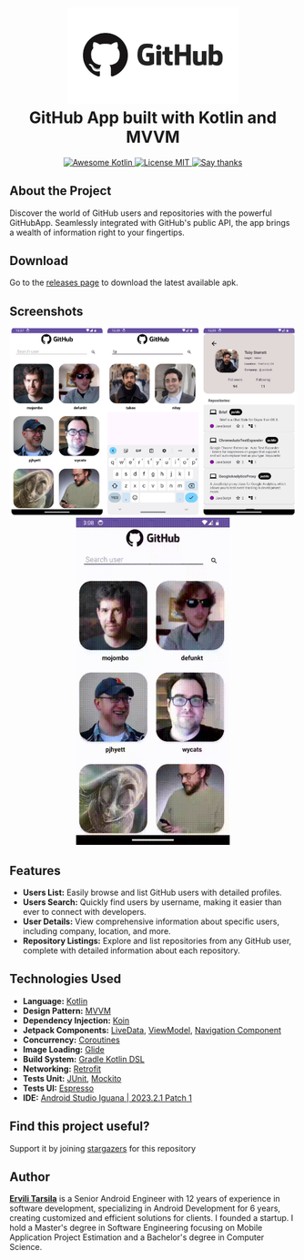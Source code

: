 <h1 align="center">
  <img src="https://github.com/ervilitarsila/GitHubApp/blob/master/image/logo.webp" width="300" alt="GitHub App">
<br>
GitHub App built with Kotlin and MVVM
</h1>

<p align="center">
  <a href="https://github.com/KotlinBy/awesome-kotlin">
    <img src="https://kotlin.link/awesome-kotlin.svg" alt="Awesome Kotlin">
  </a>
  
  <a href="https://opensource.org/licenses/MIT">
    <img src="https://img.shields.io/badge/License-MIT-red.svg" alt="License MIT">
  </a>
  
  <a href="https://github.com/ervilitarsila/GitHubApp/stargazers">
    <img src="https://img.shields.io/badge/Say%20Thanks-👍-1EAEDB.svg" alt="Say thanks">
  </a>
</p>

## About the Project

Discover the world of GitHub users and repositories with the powerful GitHubApp. Seamlessly integrated with GitHub's public API, the app brings a wealth of information right to your fingertips.

## Download

Go to the [releases page](https://github.com/ervilitarsila/GitHubApp/releases) to download the latest available apk.

## Screenshots

<p align="center">
  <img src="image/GitHubApp_Screenshots.png" > 
  <img src="https://github.com/ervilitarsila/GitHubApp/blob/master/image/GitHubApp.gif" width="270" height="575">
</p>

## Features

- **Users List:** Easily browse and list GitHub users with detailed profiles.
- **Users Search:** Quickly find users by username, making it easier than ever to connect with developers.
- **User Details:** View comprehensive information about specific users, including company, location, and more.
- **Repository Listings:** Explore and list repositories from any GitHub user, complete with detailed information about each repository.
      
## Technologies Used

- **Language:** [Kotlin](https://kotlinlang.org/)
- **Design Pattern:** [MVVM](https://learn.microsoft.com/pt-br/dotnet/architecture/maui/mvvm)
- **Dependency Injection:** [Koin](https://insert-koin.io/docs/quickstart/android/)
- **Jetpack Components:** [LiveData](https://developer.android.com/topic/libraries/architecture/livedata), [ViewModel](https://developer.android.com/topic/libraries/architecture/viewmodel), [Navigation Component](https://developer.android.com/guide/navigation)
- **Concurrency:** [Coroutines](https://developer.android.com/topic/libraries/architecture/coroutines)
- **Image Loading:** [Glide](https://bumptech.github.io/glide/)
- **Build System:** [Gradle Kotlin DSL](https://docs.gradle.org/current/userguide/kotlin_dsl.html)
- **Networking:** [Retrofit](https://developer.android.com/codelabs/basic-android-kotlin-compose-getting-data-internet#4)
- **Tests Unit:** [JUnit](https://developer.android.com/training/testing/local-tests), [Mockito](https://site.mockito.org/)
- **Tests UI:** [Espresso](https://developer.android.com/training/testing/espresso)
- **IDE:** [Android Studio Iguana | 2023.2.1 Patch 1](https://developer.android.com/studio/releases/past-releases/as-iguana-release-notes)

## Find this project useful?

Support it by joining [stargazers](https://github.com/ervilitarsila/GitHubApp/stargazers) for this repository

## Author

**[Ervili Tarsila](https://github.com/ervilitarsila)**  is a Senior Android Engineer with 12 years of experience in software development, specializing in Android Development for 6 years, creating customized and efficient solutions for clients. I founded a startup. I hold a Master's degree in Software Engineering focusing on Mobile Application Project Estimation and a Bachelor's degree in Computer Science.



